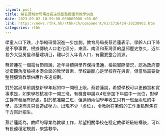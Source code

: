 ```yaml
---
layout: post
title: 蔡若蓮稱當局需從長遠規劃整體優質教學供應
date: 2023-09-02 10:59:00.000000000 +08:00
link: https://news.rthk.hk/rthk/ch/component/k2/1716424-20230902.htm
categories: rthk
---
```


學童人口下跌，小學縮班情況進一步加劇。教育局局長蔡若蓮表示，學齡人口下降是不爭事實，根據傳統人口老化區分，東區、南區和荃灣區的屋邨歷史悠久，近年甚少大型房屋和基建項目，難以引入年青人口，有需要整合資源。

蔡若蓮在一個電台節目說，近年持續與學界保持溝通，檢視實際情況，認為政府要從宏觀角度檢視本港全面的教學質素，學校最關心是學校存在與否，但當局需要從整體優質教學供應作長遠規劃。

對於當局早前調整新學年起的中一開班上限，蔡若蓮說，希望學校可以更務實和實事求是，如果學校核准中一開三班，有機會申請以4班參加下年度中一派位，對學生群育發展有好處。對於核准開三班，但連續兩個學年收生只有一班至兩班的中學，長遠而言只會造成壓力，出現不少「虛位」，令教師在暑假的工作重點聚焦在千方百計招生。

蔡若蓮認為，教師的專業為教學工作，希望相關學校在穩定教學班級結構後，可以有長遠穩定規劃，聚焦教學。
